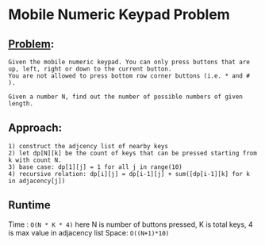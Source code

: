 # Mobile Numeric Keypad Problem

## [Problem](https://www.geeksforgeeks.org/mobile-numeric-keypad-problem/):
```
Given the mobile numeric keypad. You can only press buttons that are up, left, right or down to the current button. 
You are not allowed to press bottom row corner buttons (i.e. * and # ).

Given a number N, find out the number of possible numbers of given length. 
```

## Approach:
```
1) construct the adjcency list of nearby keys
2) let dp[N][k] be the count of keys that can be pressed starting from k with count N.
3) base case: dp[1][j] = 1 for all j in range(10)
4) recursive relation: dp[i][j] = dp[i-1][j] + sum([dp[i-1][k] for k in adjacency[j])
```


## Runtime
Time : `O(N * K * 4)` here N is number of buttons pressed, K is total keys, 4 is max value in adjacency list
Space: `O((N+1)*10)`
